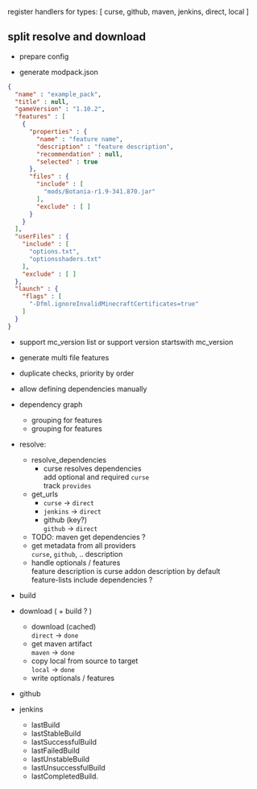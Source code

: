 register handlers for types: [ curse, github, maven, jenkins, direct, local ]

## split resolve and download
- prepare config

- generate modpack.json

```json
{
  "name" : "example_pack",
  "title" : null,
  "gameVersion" : "1.10.2",
  "features" : [
    {
      "properties" : {
        "name" : "feature name",
        "description" : "feature description",
        "recommendation" : null,
        "selected" : true
      },
      "files" : {
        "include" : [
          "mods/Botania-r1.9-341.870.jar"
        ],
        "exclude" : [ ]
      }
    }
  ],
  "userFiles" : {
    "include" : [
      "options.txt",
      "optionsshaders.txt"
    ],
    "exclude" : [ ]
  },
  "launch" : {
    "flags" : [
      "-Dfml.ignoreInvalidMinecraftCertificates=true"
    ]
  }
}
```

- support mc_version list
or support version startswith mc_version

- generate multi file features

- duplicate checks, priority by order

- allow defining dependencies manually

- dependency graph
  - grouping for features
  - grouping for features

- resolve:
  - resolve_dependencies
    - curse resolves dependencies \
      add optional and required `curse` \
      track `provides`
  - get_urls
    - `curse` -> `direct`
    - `jenkins` -> `direct`
    - github (key?) \
      `github` -> `direct`
  - TODO: maven get dependencies ?
  - get metadata from all providers \
    `curse`, `github`, .. description
  - handle optionals / features \
    feature description is curse addon description by default \
    feature-lists include dependencies ?
- build
- download ( + build ? )
  - download (cached) \
    `direct` -> `done`
  - get maven artifact \
    `maven` -> `done`
  - copy local from source to target \
    `local` -> `done`
  - write optionals / features

- github
- jenkins
  - lastBuild
  - lastStableBuild
  - lastSuccessfulBuild
  - lastFailedBuild
  - lastUnstableBuild
  - lastUnsuccessfulBuild
  - lastCompletedBuild.

